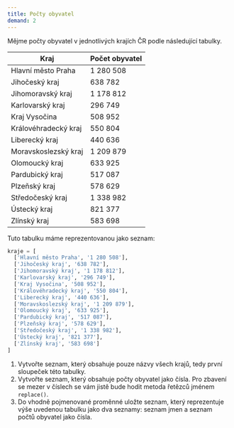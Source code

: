 ```yaml
---
title: Počty obyvatel
demand: 2
---
```


Mějme počty obyvatel v jednotlivých krajích ČR podle následující tabulky.

| Kraj                 | Počet obyvatel |
| -------------------- | -------------- |
| Hlavní město Praha   | 1 280 508      |
| Jihočeský kraj       | 638 782        |
| Jihomoravský kraj    | 1 178 812      |
| Karlovarský kraj     | 296 749        |
| Kraj Vysočina        | 508 952        |
| Královéhradecký kraj | 550 804        |
| Liberecký kraj       | 440 636        |
| Moravskoslezský kraj | 1 209 879      |
| Olomoucký kraj       | 633 925        |
| Pardubický kraj      | 517 087        |
| Plzeňský kraj        | 578 629        |
| Středočeský kraj     | 1 338 982      |
| Ústecký kraj         | 821 377        |
| Zlínský kraj         | 583 698        |

Tuto tabulku máme reprezentovanou jako seznam:

```py
kraje = [
  ['Hlavní město Praha', '1 280 508'],
  ['Jihočeský kraj', '638 782'],
  ['Jihomoravský kraj', '1 178 812'],
  ['Karlovarský kraj', '296 749'],
  ['Kraj Vysočina', '508 952'],
  ['Královéhradecký kraj', '550 804'],
  ['Liberecký kraj', '440 636'],
  ['Moravskoslezský kraj', '1 209 879'],
  ['Olomoucký kraj', '633 925'],
  ['Pardubický kraj', '517 087'],
  ['Plzeňský kraj', '578 629'],
  ['Středočeský kraj', '1 338 982'],
  ['Ústecký kraj', '821 377'],
  ['Zlínský kraj', '583 698']
]
```

1. Vytvořte seznam, který obsahuje pouze názvy všech krajů, tedy první sloupeček této tabulky.
1. Vytvořte seznam, který obsahuje počty obyvatel jako čísla. Pro zbavení se mezer v číslech se vám jistě bude hodit metoda řetězců jménem `replace()`.
1. Do vhodně pojmenované proměnné uložte seznam, který reprezentuje výše uvedenou tabulku jako dva seznamy: seznam jmen a seznam počtů obyvatel jako čísla.

